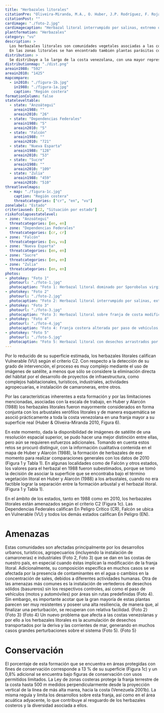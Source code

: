 ```yaml
---
title: "Herbazales litorales"
citationPre: "Oliveira-Miranda, M.A., O. Huber, J.P. Rodríguez, F. Rojas-Suárez, R. De Oliveira-Miranda, S. Zambrano-Martínez & G. Giraldo-Hernández, (eds) (2010). Herbazales litorales. Pp: 220-224. En: J.P. Rodríguez, F. Rojas- Suárez & D. Giraldo Hernández (eds.)."
citationPost: ""
cardimage: "./foto-2.jpg"
cardimagecaption: "Herbazal litoral interrumpido por salinas, extremo occidental de la península de Araya, estado Sucre. <i>José Antonio González-Carcacía</i>"
plantformation: "Herbazales"
category: "vu"
description: >
  Los herbazales litorales son comunidades vegetales asociadas a las costas marinas, cuya cobertura varía desde abierta hasta densa (Foto 1). En aquellos casos donde ocupan depresiones salinas de la costa, son denominados herbazales litorales halófitos, mientras que cuando cubren dunas arenosas de las playas, normalmente no inundadas por el agua marina, reciben el nombre de herbazales litorales psamófilos. Las especies más frecuentes en estas comunidades de baja diversidad son vidrio (<i>Batis maritima</i>), hierba de vidrio (<i>Salicornia fruticosa, Sesuvium portulacastrum</i>), saladillo (<i>Sporobolus virginicus</i>), bicho (<i>Blutaparon vermiculare</i>), cadillo (<i>Cenchrus echinatus</i>), verdolaga (<i>Portulaca oleracea</i>), campanilla de playa (<i>Sesuvium portulacastrum</i>), batatilla de playa (<i>Ipomoea pes-caprae</i>), rabo de alacrán (<i>Heliotropium curassavicum</i>) y margarita de playa (<i>Egletes prostrata</i>) (Huber & Alarcón 1988, Steyermark 1994, Huber & Riina 1997).<br><br>
  En las zonas litorales se han encontrado también plantas parásitas como guatepajarito (<i>Phthirusa</i> sp.) y amor seco (<i>Cuscuta</i> sp.) (Steyermark 1994).
distribution: >
  Se distribuye a lo largo de la costa venezolana, con una mayor representación en Zulia, Falcón, Anzoátegui, Sucre, Nueva Esparta y las Dependencias Federales (Figura 1, Tabla 1). En los estados restantes el desarrollo de playa o línea de costa es muy escaso, debido a las fuertes pendientes de las montañas que limitan con el mar y la franja litoral es muy estrecha, por lo que es difícil de cartografiar, a menos que se trabaje a escalas de mucho detalle (Matteucci 1986). Esta comunidad se presenta con frecuencia asociada a los arbustales espinosos litorales, lo que genera complejidad al momento de la definición de sus límites. Su cobertura estimada a partir de la interpretación de imágenes de satélite fue de 1.425 km<sup>2</sup>, lo que representa menos de 0,2% de la superficie del país. Estos herbazales están asociados a la región paisajística Costas e islas y a sus dos subregiones: insular y costera (Huber & Oliveira-Miranda 2010, Figura 9).
distributionmap: "./dist.png"
areain1988: "592"
areain2010: "1425"
mapcompare:
  - in2010: "./figura-1b.jpg"
    in1988: "./figura-1a.jpg"
    caption: "Región costera"
formationColumn: false
stateleveltable:
  - state: "Anzoátegui"
    areain1988: ""
    areain2010: "26"
  - state: "Dependencias Federales"
    areain1988: "5"
    areain2010: "5"
  - state: "Falcón"
    areain1988: ""
    areain2010: "721"
  - state: "Nueva Esparta"
    areain1988: "128"
    areain2010: "53"
  - state: "Sucre"
    areain1988: ""
    areain2010: "109"
  - state: "Zulia"
    areain1988: "459"
    areain2010: "510"
threatlevelmaps:
  - map: "./figura-1c.jpg"
    caption: "Región costera"
    threatcategories: ["cr", "en", "vu"]
zonelabel: "Estado"
criteriaused: [C2, "Situación por estado"]
riskofcolapsestatelevel:
- zone: "Anzoátegui"
  threatcategories: [en, en]
- zone: "Dependencias Federales"
  threatcategories: [cr, cr]
- zone: "Falcón"
  threatcategories: [vu, vu]
- zone: "Nueva Esparta"
  threatcategories: [en, en]
- zone: "Sucre"
  threatcategories: [en, en]
- zone: "Zulia"
  threatcategories: [en, en]
photos:
- photokey: "Foto 1"
  photourl: "./foto-1.jpg"
  photocaption: "Foto 1: Herbazal litoral dominado por Sporobolus virginicus, playa de isla Larga, estado Carabobo. <i>Otto Huber</i>"
- photokey: "Foto 2"
  photourl: "./foto-2.jpg"
  photocaption: "Foto 2: Herbazal litoral interrumpido por salinas, extremo occidental de la península de Araya, estado Sucre. <i>José Antonio González-Carcacía</i>"
- photokey: "Foto 3"
  photourl: "./foto-3.jpg"
  photocaption: "Foto 3: Herbazal litoral sobre franja de costa modificado por infraestructuras, isla de Margarita. <i>Kenyer Domínguez</i>"
- photokey: "Foto 4"
  photourl: "./foto-4.jpg"
  photocaption: "Foto 4: Franja costera alterada por paso de vehículos, isla de Margarita. <i>Kenyer Domínguez</i>"
- photokey: "Foto 5"
  photourl: "./foto-5.jpg"
  photocaption: "Foto 5: Herbazal litoral con desechos arrastrados por las corrientes, costa de isla de Coche. <i>César Molina</i>"
---
```

Por lo reducido de su superficie estimada, los herbazales litorales califican Vulnerable (VU) según el criterio C2. Con respecto a la detección de su grado de intervención, el proceso es muy complejo mediante el uso de imágenes de satélite, a menos que sólo se considere la eliminación directa del hábitat por el desarrollo de proyectos de infraestructura, como complejos habitacionales, turísticos, industriales, actividades agropecuarias, e instalación de camaroneras, entre otros.

Por las características inherentes a esta formación y por las limitaciones mencionadas, asociadas con la escala de trabajo, en Huber y Alarcón (1988) los herbazales litorales fueron mayormente considerados en forma conjunta con los arbustales xerófilos litorales y de manera esquemática se asoció prácticamente a toda la costa venezolana en una franja mayor a su superficie real (Huber & Oliveira-Miranda 2010, Figura 6).

En este momento, dada la disponibilidad de imágenes de satélite de una resolución espacial superior, se pudo hacer una mejor distinción entre ellas, pero aún se requieren esfuerzos adicionales. Tomando en cuenta estos retos se procuró distinguir, con la información cualitativa contenida en el mapa de Huber y Alarcón (1988), la formación de herbazales de ese momento para realizar comparaciones generales con los datos de 2010 (Figura 1 y Tabla 1). En algunas localidades como de Falcón y otros estados, los valores para el herbazal en 1988 fueron subestimados, porque se tomó la decisión de asociar la superficie que se encontraba bajo el término vegetación litoral en Huber y Alarcón (1988) a los arbustales, cuando no era factible lograr la separación entre la formación arbustal y el herbazal litoral. (Figura 1 y Tabla 1).

En el ámbito de los estados, tanto en 1988 como en 2010, los herbazales litorales están amenazados según el criterio C2 (Figura 1c). Las Dependencias Federales califican En Peligro Crítico (CR), Falcón se ubica en Vulnerable (VU) y todos los demás estados califican En Peligro (EN).

# Amenazas

Estas comunidades son afectadas principalmente por los desarrollos urbanos, turísticos, agropecuarios (incluyendo la instalación de camaroneras) e industriales (Foto 2, Foto 3) que se dan en las costas de nuestro país, en especial cuando éstas implican la modificación de la franja litoral. Adicionalmente, su composición específica en muchos casos se ve afectada por la presencia de contaminantes en el agua o cambios en la concentración de sales, debidos a diferentes actividades humanas. Otra de las amenazas más comunes es la instalación de vertederos de desechos sólidos (basureros) sin los respectivos controles, así como el paso de vehículos (motos y automóviles) por áreas sin rutas predefinidas (Foto 4). Sin embargo, es importante acotar que la gran mayoría de estas plantas parecen ser muy resistentes y poseer una alta resiliencia, de manera que, al finalizar una perturbación, se recuperan con relativa facilidad.
{Foto 2}
{Foto 3}
{Foto 4}
Un nuevo problema que afecta a las costas venezolanas y por ello a los herbazales litorales es la acumulación de desechos transportados por la deriva y las corrientes de mar, generando en muchos casos grandes perturbaciones sobre el sistema (Foto 5).
{Foto 5}

# Conservación

El porcentaje de esta formación que se encuentra en áreas protegidas con fines de conservación corresponde a 13 % de su superficie (Figura 1c) y un 0,8% adicional se encuentra bajo figuras de conservación con usos permitidos limitados. La Ley de zonas costeras protege la franja terrestre de la costa hasta 500 m medidos perpendicularmente desde la proyección vertical de la línea de más alta marea, hacia la costa (Venezuela 2001b). La misma regula y limita los desarrollos sobre esta franja, así como en el área acuática adyacente, lo que contribuye al resguardo de los herbazales costeros y la diversidad asociada a ellos.
